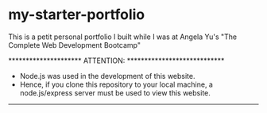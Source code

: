 # my-starter-portfolio
This is a petit personal portfolio I built while I was at Angela Yu's "The Complete Web Development Bootcamp"

********************* ATTENTION: ****************************
- Node.js was used in the development of this website.
- Hence, if you clone this repository to your local machine, 
  a node.js/express server must be used to view this website.

*************************************************************
